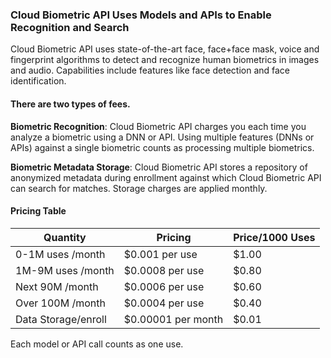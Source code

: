 ### Cloud Biometric API Uses Models and APIs to Enable Recognition and Search
Cloud Biometric API uses state-of-the-art face, face+face mask, voice and fingerprint algorithms to detect and recognize human biometrics in images and audio. Capabilities include features like face detection and face identification. 

#### There are two types of fees.
**Biometric Recognition**: Cloud Biometric API charges you each time you analyze a biometric using a DNN or API. Using multiple features (DNNs or APIs) against a single biometric counts as processing multiple biometrics. 

**Biometric Metadata Storage**: Cloud Biometric API stores a repository of anonymized metadata during enrollment against which Cloud Biometric API can search for matches. Storage charges are applied monthly.

#### Pricing Table

| Quantity | Pricing | Price/1000 Uses |
| ----------- | ----------- | ----------- | 
| 0-1M uses /month | $0.001 per use | $1.00 |
| 1M-9M uses /month | $0.0008 per use | $0.80 |
| Next 90M /month | $0.0006 per use | $0.60 |
| Over 100M /month | $0.0004 per use | $0.40 |
| Data Storage/enroll | $0.00001 per month | $0.01 |

Each model or API call counts as one use. 

